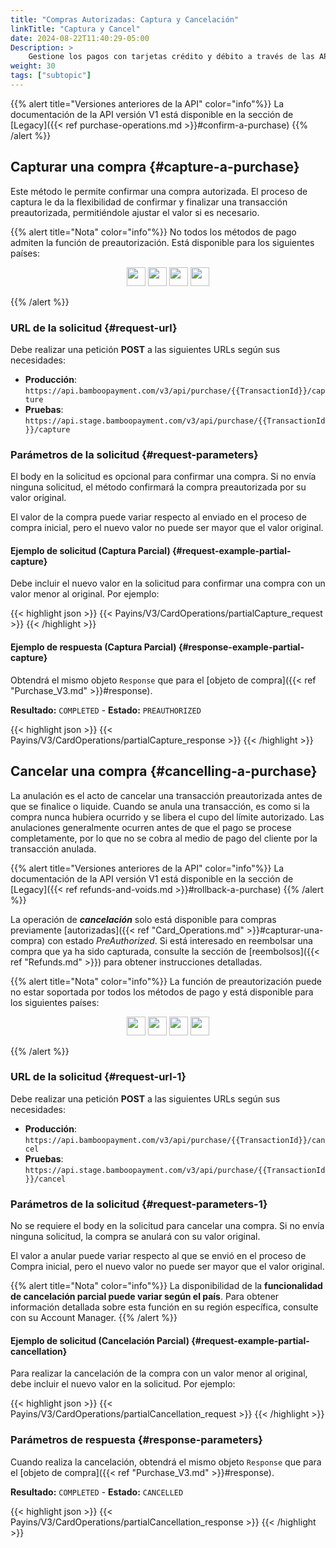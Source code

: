 ```yaml
---
title: "Compras Autorizadas: Captura y Cancelación"
linkTitle: "Captura y Cancel"
date: 2024-08-22T11:40:29-05:00
Description: >
    Gestione los pagos con tarjetas crédito y débito a través de las API de captura y cancelación de compras autorizadas.
weight: 30
tags: ["subtopic"]
---
```


{{% alert title="Versiones anteriores de la API" color="info"%}}
La documentación de la API versión V1 está disponible en la sección de [Legacy]({{< ref purchase-operations.md >}}#confirm-a-purchase)
{{% /alert %}}

## Capturar una compra {#capture-a-purchase}
Este método le permite confirmar una compra autorizada. El proceso de captura le da la flexibilidad de confirmar y finalizar una transacción preautorizada, permitiéndole ajustar el valor si es necesario.

{{% alert title="Nota" color="info"%}}
No todos los métodos de pago admiten la función de preautorización. Está disponible para los siguientes países:

<div style="text-align: center;">

<a href="/es/docs/payment-methods/brazil.html"><img src="/assets/Flags/FlagBR.png" width="30" /></a>
<a href="/es/docs/payment-methods/chile.html"><img src="/assets/Flags/FlagCL.png" width="30" /></a>
<a href="/es/docs/payment-methods/colombia.html"><img src="/assets/Flags/FlagCO.png" width="30" /></a>
<a href="/es/docs/payment-methods/uruguay.html"><img src="/assets/Flags/FlagUY.png" width="30" /></a>

</div>

{{% /alert %}}

### URL de la solicitud {#request-url}
Debe realizar una petición **POST** a las siguientes URLs según sus necesidades:

* **Producción**: `https://api.bamboopayment.com/v3/api/purchase/{{TransactionId}}/capture`
* **Pruebas**: `https://api.stage.bamboopayment.com/v3/api/purchase/{{TransactionId}}/capture`

### Parámetros de la solicitud {#request-parameters}
El body en la solicitud es opcional para confirmar una compra. Si no envía ninguna solicitud, el método confirmará la compra preautorizada por su valor original.

El valor de la compra puede variar respecto al enviado en el proceso de compra inicial, pero el nuevo valor no puede ser mayor que el valor original.

#### Ejemplo de solicitud (Captura Parcial) {#request-example-partial-capture}
Debe incluir el nuevo valor en la solicitud para confirmar una compra con un valor menor al original. Por ejemplo:

{{< highlight json >}}
{{< Payins/V3/CardOperations/partialCapture_request >}}
{{< /highlight >}} 

#### Ejemplo de respuesta (Captura Parcial) {#response-example-partial-capture}
Obtendrá el mismo objeto `Response` que para el [objeto de compra]({{< ref "Purchase_V3.md" >}}#response).

**Resultado:** `COMPLETED` - **Estado:** `PREAUTHORIZED`

{{< highlight json >}}
{{< Payins/V3/CardOperations/partialCapture_response >}}
{{< /highlight >}} 


## Cancelar una compra {#cancelling-a-purchase}
La anulación es el acto de cancelar una transacción preautorizada antes de que se finalice o liquide. Cuando se anula una transacción, es como si la compra nunca hubiera ocurrido y se libera el cupo del límite autorizado. Las anulaciones generalmente ocurren antes de que el pago se procese completamente, por lo que no se cobra al medio de pago del cliente por la transacción anulada.

{{% alert title="Versiones anteriores de la API" color="info"%}}
La documentación de la API versión V1 está disponible en la sección de [Legacy]({{< ref refunds-and-voids.md >}}#rollback-a-purchase)
{{% /alert %}}

La operación de _**cancelación**_ solo está disponible para compras previamente [autorizadas]({{< ref "Card_Operations.md" >}}#capturar-una-compra) con estado _PreAuthorized_. Si está interesado en reembolsar una compra que ya ha sido capturada, consulte la sección de [reembolsos]({{< ref "Refunds.md" >}}) para obtener instrucciones detalladas.

{{% alert title="Nota" color="info"%}}
La función de preautorización puede no estar soportada por todos los métodos de pago y está disponible para los siguientes países:

<div style="text-align: center;">

<a href="/es/docs/payment-methods/brazil.html"><img src="/assets/Flags/FlagBR.png" width="30" /></a>
<a href="/es/docs/payment-methods/chile.html"><img src="/assets/Flags/FlagCL.png" width="30" /></a>
<a href="/es/docs/payment-methods/colombia.html"><img src="/assets/Flags/FlagCO.png" width="30" /></a>
<a href="/es/docs/payment-methods/uruguay.html"><img src="/assets/Flags/FlagUY.png" width="30" /></a>

</div>

{{% /alert %}}

### URL de la solicitud {#request-url-1}
Debe realizar una petición **POST** a las siguientes URLs según sus necesidades:

* **Producción**: `https://api.bamboopayment.com/v3/api/purchase/{{TransactionId}}/cancel`
* **Pruebas**: `https://api.stage.bamboopayment.com/v3/api/purchase/{{TransactionId}}/cancel`

### Parámetros de la solicitud {#request-parameters-1}
No se requiere el body en la solicitud para cancelar una compra. Si no envía ninguna solicitud, la compra se anulará con su valor original.

El valor a anular puede variar respecto al que se envió en el proceso de Compra inicial, pero el nuevo valor no puede ser mayor que el valor original.

{{% alert title="Nota" color="info"%}}
La disponibilidad de la **funcionalidad de cancelación parcial puede variar según el país**. Para obtener información detallada sobre esta función en su región específica, consulte con su Account Manager.
{{% /alert %}}

#### Ejemplo de solicitud (Cancelación Parcial) {#request-example-partial-cancellation}
Para realizar la cancelación de la compra con un valor menor al original, debe incluir el nuevo valor en la solicitud. Por ejemplo:

{{< highlight json >}}
{{< Payins/V3/CardOperations/partialCancellation_request >}}
{{< /highlight >}} 

### Parámetros de respuesta {#response-parameters}
Cuando realiza la cancelación, obtendrá el mismo objeto `Response` que para el [objeto de compra]({{< ref "Purchase_V3.md" >}}#response).

**Resultado:** `COMPLETED` - **Estado:** `CANCELLED`

{{< highlight json >}}
{{< Payins/V3/CardOperations/partialCancellation_response >}}
{{< /highlight >}}